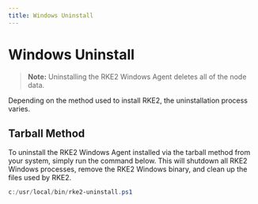 ```yaml
---
title: Windows Uninstall
---
```


# Windows Uninstall

> **Note:**  Uninstalling the RKE2 Windows Agent deletes all of the node data.

Depending on the method used to install RKE2, the uninstallation process varies.

## Tarball Method

To uninstall the RKE2 Windows Agent installed via the tarball method from your system, simply run the command below. This will shutdown all RKE2 Windows processes, remove the RKE2 Windows binary, and clean up the files used by RKE2.

```powershell
c:/usr/local/bin/rke2-uninstall.ps1
```
